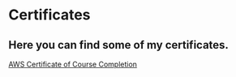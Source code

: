 # Certificates
## Here you can find some of my certificates.
<a href="https://github.com/aragaomiguel/certificates/files/14735699/AWS.Course.Completion.Certificate.pdf">
 AWS Certificate of Course Completion
</a>
